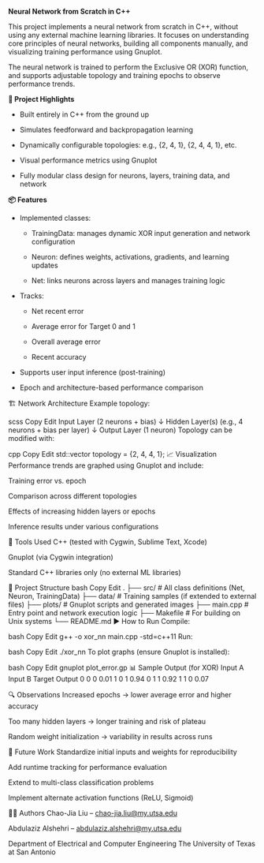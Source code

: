 **Neural Network from Scratch in C++**

This project implements a neural network from scratch in C++, without using any external machine learning libraries. It focuses on understanding core principles of neural networks, building all components manually, and visualizing training performance using Gnuplot.

The neural network is trained to perform the Exclusive OR (XOR) function, and supports adjustable topology and training epochs to observe performance trends.

**🧠 Project Highlights**

* Built entirely in C++ from the ground up

* Simulates feedforward and backpropagation learning

* Dynamically configurable topologies: e.g., {2, 4, 1}, {2, 4, 4, 1}, etc.

* Visual performance metrics using Gnuplot

* Fully modular class design for neurons, layers, training data, and network

**📦 Features**

* Implemented classes:

   * TrainingData: manages dynamic XOR input generation and network configuration

   * Neuron: defines weights, activations, gradients, and learning updates

   * Net: links neurons across layers and manages training logic

* Tracks:

   * Net recent error

   * Average error for Target 0 and 1

   * Overall average error

   * Recent accuracy

* Supports user input inference (post-training)

* Epoch and architecture-based performance comparison

🏗️ Network Architecture
Example topology:

scss
Copy
Edit
Input Layer (2 neurons + bias)
↓
Hidden Layer(s) (e.g., 4 neurons + bias per layer)
↓
Output Layer (1 neuron)
Topology can be modified with:

cpp
Copy
Edit
std::vector<unsigned> topology = {2, 4, 4, 1};
📈 Visualization
Performance trends are graphed using Gnuplot and include:

Training error vs. epoch

Comparison across different topologies

Effects of increasing hidden layers or epochs

Inference results under various configurations

🔧 Tools Used
C++ (tested with Cygwin, Sublime Text, Xcode)

Gnuplot (via Cygwin integration)

Standard C++ libraries only (no external ML libraries)

📁 Project Structure
bash
Copy
Edit
.
├── src/                    # All class definitions (Net, Neuron, TrainingData)
├── data/                   # Training samples (if extended to external files)
├── plots/                  # Gnuplot scripts and generated images
├── main.cpp                # Entry point and network execution logic
├── Makefile                # For building on Unix systems
└── README.md
▶️ How to Run
Compile:

bash
Copy
Edit
g++ -o xor_nn main.cpp -std=c++11
Run:

bash
Copy
Edit
./xor_nn
To plot graphs (ensure Gnuplot is installed):

bash
Copy
Edit
gnuplot plot_error.gp
📊 Sample Output (for XOR)
Input A	Input B	Target	Output
0	0	0	0.01
1	0	1	0.94
0	1	1	0.92
1	1	0	0.07

🔍 Observations
Increased epochs → lower average error and higher accuracy

Too many hidden layers → longer training and risk of plateau

Random weight initialization → variability in results across runs

🚀 Future Work
Standardize initial inputs and weights for reproducibility

Add runtime tracking for performance evaluation

Extend to multi-class classification problems

Implement alternate activation functions (ReLU, Sigmoid)

👨‍💻 Authors
Chao-Jia Liu – chao-jia.liu@my.utsa.edu

Abdulaziz Alshehri – abdulaziz.alshehri@my.utsa.edu

Department of Electrical and Computer Engineering
The University of Texas at San Antonio
